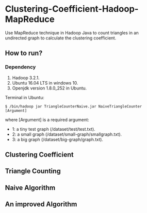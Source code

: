 # Clustering-Coefficient-Hadoop-MapReduce
Use MapReduce technique in Hadoop Java to count triangles in an undirected graph to calculate the clustering coefficient.

## How to run?

### Dependency
1. Hadoop 3.2.1.
2. Ubuntu 16.04 LTS in windows 10.
3. Openjdk version 1.8.0_252 in Ubuntu.

Terminal in Ubuntu:
```
$ /bin/hadoop jar TriangleCounterNaive.jar NaiveTriangleCounter [Argument]
```
where [Argument] is a required argument:
- 1: a tiny test graph (/dataset/test/test.txt).
- 2: a small graph (/dataset/small-graph/smallgraph.txt).
- 3: a big graph (/dataset/big-graph/graph.txt).

## Clustering Coefficient


## Triangle Counting


## Naive Algorithm


## An improved Algorithm


